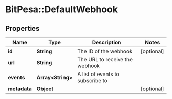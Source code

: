 # BitPesa::DefaultWebhook

## Properties
Name | Type | Description | Notes
------------ | ------------- | ------------- | -------------
**id** | **String** | The ID of the webhook | [optional] 
**url** | **String** | The URL to receive the webhook | 
**events** | **Array&lt;String&gt;** | A list of events to subscribe to | 
**metadata** | **Object** |  | [optional] 


